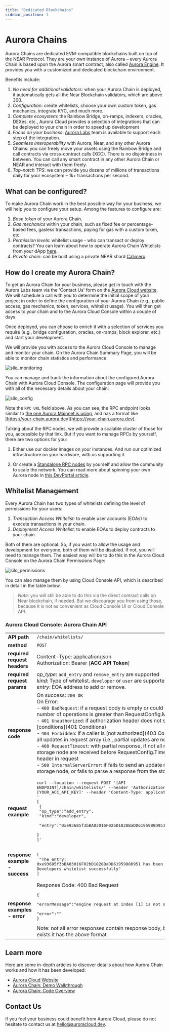 ```yaml
---
title: "Dedicated Blockchains"
sidebar_position: 1
---
```



# Aurora Chains

Aurora Chains are dedicated EVM-compatible blockchains built on top of the NEAR Protocol. They are your own instance of Aurora – every Aurora Chain is based upon the Aurora smart contract,
also called [Aurora Engine](/getting-started/aurora-engine). It provides you with a customized and dedicated blockchain environment.

Benefits include:

1. *No need for additional validators:* when your Aurora Chain is deployed, it automatically gets all the Near Blockchain validators, which are above 300.
2. *Configuration*: create whitelists, choose your own custom token, gas mechanics, integrate KYC, and much more.
3. *Complete ecosystem*: the Rainbow Bridge, on-ramps, indexers, oracles, DEXes, etc., Aurora Cloud provides a selection of integrations that can be deployed to your chain in order to speed up development
4. *Focus on your business*: [Aurora Labs](https://auroralabs.dev/) team is available to support each step of the integration.
5. *Seamless interoperability* with Aurora, Near, and any other Aurora Chains: you can freely move your assets using the Rainbow Bridge and call contracts via cross-contract calls (XCC).
There is no disjointness in between. You can call any smart contract in any other Aurora Chain or NEAR and interact with them freely.
6. *Top-notch TPS*: we can provide you dozens of millions of transactions daily for your ecosystem – 1k+ transactions per second.

## What can be configured?
To make Aurora Chain work in the best possible way for your business, we will help you to configure your setup. Among the features to configure are:

1. *Base token* of your Aurora Chain.
2. *Gas mechanics* within your chain, such as fixed fee or percentage-based fees, gasless transactions, paying for gas with a custom token, etc.
3. *Permission levels*: whitelist usage - who can transact or deploy contracts?
You can learn about how to operate Aurora Chain Whitelists from your dApp [here](/aurora-cloud/chain#whitelist-management).
4. *Private chain*: can be built using a private NEAR shard [Calimero](https://www.calimero.network/).

## How do I create my Aurora Chain?

To get an Aurora Chain for your business, please get in touch with the Aurora Labs team via the 'Contact Us' form on the [Aurora Cloud website](https://auroracloud.dev/).
We will schedule a call with you to determine the initial scope of your project in order to define the configuration of your Aurora Chain
(e.g., public access, gas mechanics, token, services, whitelist usage).
You will then get access to your chain and to the Aurora Cloud Console within a couple of days.

Once deployed, you can choose to enrich it with a selection of services you require (e.g., bridge configuration, oracles, on-ramps, block explorer, etc.) and start your development.

We will provide you with access to the Aurora Cloud Console to manage and monitor your chain. On the Aurora Chain Summary Page, you will be able to monitor chain statistics and performance:

![silo_monitoring](/img/silo_monitoring.png)

You can manage and track the information about the configured Aurora Chain with Aurora Cloud Console. The configuration page will provide you with all of the necessary details about your chain:

![silo_config](/img/silo_config.png)

Note the `RPC URL` field above. As you can see, the RPC endpoint looks similar to [the one Aurora Mainnet is using](/getting-started/network-endpoints), and has a format like [https://your-chain.aurora.dev](https://your-chain.aurora.dev).

Talking about the RPC nodes, we will provide a scalable cluster of those for you, accessible by that link. But if you want to manage RPCs by yourself, there are two options for you:

1. Either use our docker images on your instances. And run our optimized infrastructure on your hardware, with us supporting it.

2. Or create a [Standalone RPC nodes](https://github.com/aurora-is-near/standalone-rpc) by yourself and allow the community to scale the network.
You can read more about spinning your own Aurora node in [this DevPortal article](https://dev.aurora.dev/posts/spinning-up-your-own-aurora-node).

## Whitelist Management

Every Aurora Chain has two types of whitelists defining the level of permissions for your users:

1. *Transaction Access Whitelist:* to enable user accounts (EOAs) to execute transactions in your chain.
2. *Deployment Access Whitelist:* to enable EOAs to deploy contracts to your chain.

Both of them are optional. So, if you want to allow the usage and development for everyone, both of them will be disabled. If not, you will need to manage them.
The easiest way will be to do this in the Aurora Cloud Console on the Aurora Chain Permissions Page:

![silo_permissions](/img/silo_permissions.png)

You can also manage them by using Cloud Console API, which is described in detail in the table below.

>*Note:* you will still be able to do this via the direct contract calls on Near blockchain, if needed. But we discourage you from using those,
because it is not as convenient as Cloud Console UI or Cloud Console API.

### Aurora Cloud Console: Aurora Chain API

|                                |                                                                               |
|--------------------------------|--------------------------------------------------------------------------------------------------------------------------------------------------------------------------------------------------------------------------------------------------------------------------------------------------------------------------------------------------------------------------------------------------------------------------------------------------------------------------------------------------------------------------------------------------------------------------------------------------------------------------------------------------------------------------------------------------------------------------------------------------------------|
| **API path**                       | `/chain/whitelists/`|
| **method**                     | `POST`|
| **required request headers**   | Content-Type: application/json <br/>Authorization: Bearer [**ACC API Token**]|
| **required request params**    | *op_type*: `add_entry` and `remove_entry` are supported <br/>*kind*: Type of whitelist. `developer` or `user` are supported. <br/> *entry*: EOA address to add or remove.|
| **response code**              | On success: `200 OK`<br/>On Error:<br/> - `400 BadRequest`: if a request body is empty or could not be parsed or a number of operations is greater than RequestConfig.MaxBatchLen<br/> - `401 Unauthorized`: if authorization header does not satisfy the [conditions](401 Conditions)<br/> - `403 Forbidden`: if a caller is [not authorized](403 Conditions) to perform all updates in request array (i.e., partial updates are not allowed)<br/> - `408 RequestTimeout`: with partial response, if not all responses from storage node are received before RequestConfig.TimeoutMs or `Timeout` header in request<br/> - `500 InternalServerError`: if fails to send an update request to the storage node, or fails to parse a response from the storage node |
| **request example**            | <pre lang="shell">curl --location --request POST '[API ENDPOINT]/chain/whitelists/' --header 'Authorization: Bearer [YOUR_ACC_API_KEY]' --header 'Content-Type: application/json' --data-raw '<br/>[<br/>  {<br/>    "op_type":"add_entry",<br/>    "kind":"developer", <br/>    "entry":"0xe93685f3bBA03016F02bD1828BaDD6195988D951"<br/>  }<br/>]'</pre>|
| **response example - success** | <pre lang="json">[<br/> "The entry: 0xe93685f3bBA03016F02bD1828BaDD6195988D951 has been added to the Developers whitelist successfully"<br/>]</pre>|
| **response examples - error**  | Response Code: 400 Bad Request <pre lang="json">{<br/>  "errorMessage":"engine request at index [1] is not authorized",<br/>  "error":""<br/>}</pre>Note: not all error responses contain response body, but if response body exists it has the above format.<br/>|

## Learn more
Here are some in-depth articles to discover details about how Aurora Chain works and how it has been developed:

- [Aurora Cloud Website](https://auroracloud.dev/)
- [Aurora Chain: Demo Walkthrough](https://dev.aurora.dev/posts/aurora-chain-demo)
- [Aurora Chain: Code Overview](https://dev.aurora.dev/posts/aurora-chain-tech-overview)

## Contact Us
If you feel your business could benefit from Aurora Cloud, please do not hesitate to contact us at hello@auroracloud.dev.
